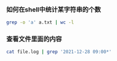 ### 如何在shell中统计某字符串的个数

```bash
grep -o 'a' a.txt | wc -l
```

### 查看文件里面的内容

```bash
cat file.log | grep '2021-12-28 09:00*'
```
